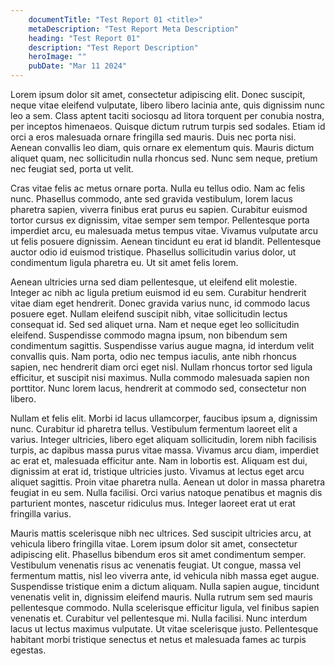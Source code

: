 ```yaml
---
    documentTitle: "Test Report 01 <title>"
    metaDescription: "Test Report Meta Description"
    heading: "Test Report 01"
    description: "Test Report Description"
    heroImage: ""
    pubDate: "Mar 11 2024"
---
```


Lorem ipsum dolor sit amet, consectetur adipiscing elit. Donec suscipit, neque vitae eleifend vulputate, libero libero lacinia ante, quis dignissim nunc leo a sem. Class aptent taciti sociosqu ad litora torquent per conubia nostra, per inceptos himenaeos. Quisque dictum rutrum turpis sed sodales. Etiam id orci a eros malesuada ornare fringilla sed mauris. Duis nec porta nisi. Aenean convallis leo diam, quis ornare ex elementum quis. Mauris dictum aliquet quam, nec sollicitudin nulla rhoncus sed. Nunc sem neque, pretium nec feugiat sed, porta ut velit.

Cras vitae felis ac metus ornare porta. Nulla eu tellus odio. Nam ac felis nunc. Phasellus commodo, ante sed gravida vestibulum, lorem lacus pharetra sapien, viverra finibus erat purus eu sapien. Curabitur euismod tortor cursus ex dignissim, vitae semper sem tempor. Pellentesque porta imperdiet arcu, eu malesuada metus tempus vitae. Vivamus vulputate arcu ut felis posuere dignissim. Aenean tincidunt eu erat id blandit. Pellentesque auctor odio id euismod tristique. Phasellus sollicitudin varius dolor, ut condimentum ligula pharetra eu. Ut sit amet felis lorem.

Aenean ultricies urna sed diam pellentesque, ut eleifend elit molestie. Integer ac nibh ac ligula pretium euismod id eu sem. Curabitur hendrerit vitae diam eget hendrerit. Donec gravida varius nunc, id commodo lacus posuere eget. Nullam eleifend suscipit nibh, vitae sollicitudin lectus consequat id. Sed sed aliquet urna. Nam et neque eget leo sollicitudin eleifend. Suspendisse commodo magna ipsum, non bibendum sem condimentum sagittis. Suspendisse varius augue magna, id interdum velit convallis quis. Nam porta, odio nec tempus iaculis, ante nibh rhoncus sapien, nec hendrerit diam orci eget nisl. Nullam rhoncus tortor sed ligula efficitur, et suscipit nisi maximus. Nulla commodo malesuada sapien non porttitor. Nunc lorem lacus, hendrerit at commodo sed, consectetur non libero.

Nullam et felis elit. Morbi id lacus ullamcorper, faucibus ipsum a, dignissim nunc. Curabitur id pharetra tellus. Vestibulum fermentum laoreet elit a varius. Integer ultricies, libero eget aliquam sollicitudin, lorem nibh facilisis turpis, ac dapibus massa purus vitae massa. Vivamus arcu diam, imperdiet ac erat et, malesuada efficitur ante. Nam in lobortis est. Aliquam est dui, dignissim at erat id, tristique ultricies justo. Vivamus at lectus eget arcu aliquet sagittis. Proin vitae pharetra nulla. Aenean ut dolor in massa pharetra feugiat in eu sem. Nulla facilisi. Orci varius natoque penatibus et magnis dis parturient montes, nascetur ridiculus mus. Integer laoreet erat ut erat fringilla varius.

Mauris mattis scelerisque nibh nec ultrices. Sed suscipit ultricies arcu, at vehicula libero fringilla vitae. Lorem ipsum dolor sit amet, consectetur adipiscing elit. Phasellus bibendum eros sit amet condimentum semper. Vestibulum venenatis risus ac venenatis feugiat. Ut congue, massa vel fermentum mattis, nisl leo viverra ante, id vehicula nibh massa eget augue. Suspendisse tristique enim a dictum aliquam. Nulla sapien augue, tincidunt venenatis velit in, dignissim eleifend mauris. Nulla rutrum sem sed mauris pellentesque commodo. Nulla scelerisque efficitur ligula, vel finibus sapien venenatis et. Curabitur vel pellentesque mi. Nulla facilisi. Nunc interdum lacus ut lectus maximus vulputate. Ut vitae scelerisque justo. Pellentesque habitant morbi tristique senectus et netus et malesuada fames ac turpis egestas.